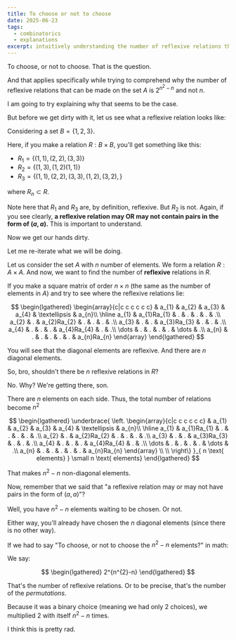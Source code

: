 ```yaml
---
title: To choose or not to choose
date: 2025-06-23
tags:
  - combinatorics
  - explanations
excerpt: intuitively understanding the number of reflexive relations that can be made on a set.
---
```


To choose, or not to choose. That is the question.

And that applies specifically while trying to comprehend why the number of reflexive relations that can be made on the set $A$ is $2^{n^{2}- n}$ and not $n$.

I am going to try explaining why that seems to be the case.

But before we get dirty with it, let us see what a reflexive relation looks like:

Considering a set $B = \{ 1, 2, 3 \}$.

Here, if you make a relation $R: B \times B$, you'll get something like this:

- $R_{1} = \{ (1, 1), (2, 2), (3, 3) \}$
- $R_{2} = \{ (1, 3), (1, 2) (1, 1) \}$
- $R_{3} = \{ (1, 1), (2, 2), (3, 3), (1, 2), (3, 2), \}$

where $R_{n} \subset R$.

Note here that $R_{1}$ and $R_{3}$ are, by definition, reflexive. But $R_{2}$ is not. 
Again, if you see clearly, **a reflexive relation may OR may not contain pairs in the form of $(a, a)$.** This is important to understand. 

Now we get our hands dirty.

Let me re-iterate what we will be doing.

Let us consider the set $A$ with $n$ number of elements. We form a relation $R: A \times A$. And now, we want to find the number of **reflexive** relations in $R$.

If you make a square matrix of order $n \times n$ (the same as the number of elements in $A$) and try to see where the reflexive relations lie:

$$
\begin{lgathered}
\begin{array}{c|c c c c c c}
 & a_{1} & a_{2} & a_{3} & a_{4}  & \textellipsis  & a_{n}\\
\hline 
a_{1}  & a_{1}Ra_{1} & . & . & . & . & .\\
a_{2}  & .  & a_{2}Ra_{2} & . & . & . & .\\
a_{3}  & .  & .  & a_{3}Ra_{3} & . & . & .\\
a_{4}  & . & . & . & a_{4}Ra_{4} & . & .\\
\dots  & . & . & . & . & \dots & .\\
a_{n} & .  & . & . & . & . & a_{n}Ra_{n}
\end{array}
\end{lgathered}
$$

You will see that the diagonal elements are reflexive. And there are $n$ diagonal elements. 

So, bro, shouldn't there be $n$ reflexive relations in $R$?

No. Why? We're getting there, son.

There are $n$ elements on each side. Thus, the total number of relations become $n^{2}$

$$
\begin{lgathered}
\underbrace{ \left. \begin{array}{c|c c c c c c}
 & a_{1} & a_{2} & a_{3} & a_{4}  & \textellipsis  & a_{n}\\
\hline 
a_{1}  & a_{1}Ra_{1} & . & . & . & . & .\\
a_{2}  & .  & a_{2}Ra_{2} & . & . & . & .\\
a_{3}  & .  & .  & a_{3}Ra_{3} & . & . & .\\
a_{4}  & . & . & . & a_{4}Ra_{4} & . & .\\
\dots  & . & . & . & . & \dots & .\\
a_{n} & .  & . & . & . & . & a_{n}Ra_{n}
\end{array} \\ \\ \right\} }_{ n \text{ elements} } \small n \text{ elements}
\end{lgathered}
$$

That makes $n^{2}-n$ non-diagonal elements.

Now, remember that we said that "a reflexive relation may or may not have pairs in the form of $(a,a)$"?

Well, you have $n^{2}-n$ elements waiting to be chosen. Or not.

Either way, you'll already have chosen the $n$ diagonal elements (since there is no other way).

If we had to say "To choose, or not to choose the $n^{2} - n$ elements?" in math:

We say:

$$
\begin{lgathered}
2^{n^{2}-n}
\end{lgathered}
$$

That's the number of reflexive relations. Or to be precise, that's the number of the *permutations*. 

Because it was a binary choice (meaning we had only 2 choices), we multiplied $2$ with itself $n^{2}-n$ times. 

I think this is pretty rad.